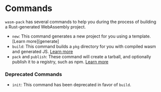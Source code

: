 # Commands

`wasm-pack` has several commands to help you during the process of building
a Rust-generated WebAssembly project.

- `new`: This command generates a new project for you using a template. [Learn more][generate]
- `build`: This command builds a `pkg` directory for you with compiled wasm and generated JS. [Learn more][build]
- `pack` and `publish`: These command will create a tarball, and optionally publish it to a registry, such as npm. [Learn more][pack-pub]


### Deprecated Commands
- `init`: This command has been deprecated in favor of `build`.

[build]: ./build.html
[new]: ./new.html
[pack-pub]: ./pack-and-publish.html
